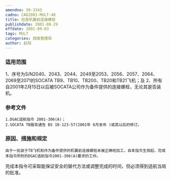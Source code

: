 ```yaml
---
amendno: 39-3343
cadno: CAD2001-MULT-48
title: 检查机翼前连接螺栓
publishdate: 2001-08-29
effdate: 2001-09-03
tags: MULT
categories: 西南管理局
author: 赵阳
---
```


### 适用范围 
1、序号为S/N2040、2043、2044、2049至2053、2056、2057、2064、2069至2071的SOCATA TB9、TB10、TB200、TB20和TB21飞机；及
2、所有自2001年2月15日以后被SOCATA公司作为备件提供的连接螺栓，无论其是否装机。

<!--more-->
### 参考文件
    1.DGAC适航指令 2001-306(A)；
    2.SOCATA TB服务通告 BS 10-123-57(2001年 6月发布 )或其以后的修订。

### 原因、措施和规定 
    由于一批装于TB飞机和作为备件提供的机翼前连接螺栓未被正确地加工，自本指令生效起，完成本指令所附的DGAC适航指令2001-306(A)要求的工作。 
完成本指令可采取能保证安全的替代方法或调整完成的时间，但必须得到适航当局的批准。
